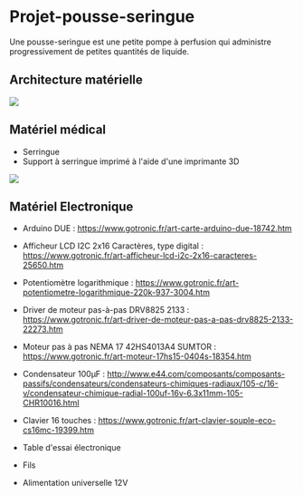 # Projet-pousse-seringue
Une pousse-seringue est une petite pompe à perfusion qui administre progressivement de petites quantités de liquide. 

## Architecture matérielle

![](https://i.imgur.com/jixrMqO.jpg)

## Matériel médical

- Serringue
- Support à serringue imprimé à l'aide d'une imprimante 3D

![](https://i.imgur.com/U1E4ZWI.png)


## Matériel Electronique

- Arduino DUE : https://www.gotronic.fr/art-carte-arduino-due-18742.htm

- Afficheur LCD I2C 2x16 Caractères, type digital : https://www.gotronic.fr/art-afficheur-lcd-i2c-2x16-caracteres-25650.htm

- Potentiomètre logarithmique : https://www.gotronic.fr/art-potentiometre-logarithmique-220k-937-3004.htm

- Driver de moteur pas-à-pas DRV8825 2133 : https://www.gotronic.fr/art-driver-de-moteur-pas-a-pas-drv8825-2133-22273.htm

- Moteur pas à pas NEMA 17 42HS4013A4 SUMTOR : https://www.gotronic.fr/art-moteur-17hs15-0404s-18354.htm

- Condensateur 100μF : http://www.e44.com/composants/composants-passifs/condensateurs/condensateurs-chimiques-radiaux/105-c/16-v/condensateur-chimique-radial-100uf-16v-6.3x11mm-105-CHR10016.html

- Clavier 16 touches : https://www.gotronic.fr/art-clavier-souple-eco-cs16mc-19399.htm

- Table d'essai électronique

- Fils 

- Alimentation universelle 12V
